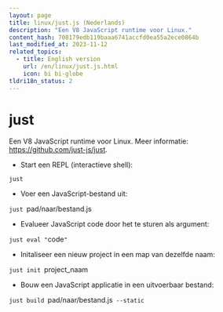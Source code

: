 ```yaml
---
layout: page
title: linux/just.js (Nederlands)
description: "Een V8 JavaScript runtime voor Linux."
content_hash: 708179edb119baaa6741accfd0ea55a2ece0864b
last_modified_at: 2023-11-12
related_topics:
  - title: English version
    url: /en/linux/just.js.html
    icon: bi bi-globe
tldri18n_status: 2
---
```

# just

Een V8 JavaScript runtime voor Linux.
Meer informatie: <https://github.com/just-js/just>.

- Start een REPL (interactieve shell):

`just`

- Voer een JavaScript-bestand uit:

`just `<span class="tldr-var badge badge-pill bg-dark-lm bg-white-dm text-white-lm text-dark-dm font-weight-bold">pad/naar/bestand.js</span>

- Evalueer JavaScript code door het te sturen als argument:

`just eval "`<span class="tldr-var badge badge-pill bg-dark-lm bg-white-dm text-white-lm text-dark-dm font-weight-bold">code</span>`"`

- Initaliseer een nieuw project in een map van dezelfde naam:

`just init `<span class="tldr-var badge badge-pill bg-dark-lm bg-white-dm text-white-lm text-dark-dm font-weight-bold">project_naam</span>

- Bouw een JavaScript applicatie in een uitvoerbaar bestand:

`just build `<span class="tldr-var badge badge-pill bg-dark-lm bg-white-dm text-white-lm text-dark-dm font-weight-bold">pad/naar/bestand.js</span>` --static`
